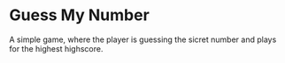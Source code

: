 # Guess My Number
A simple game, where the player is guessing the sicret number and plays for the highest highscore.

